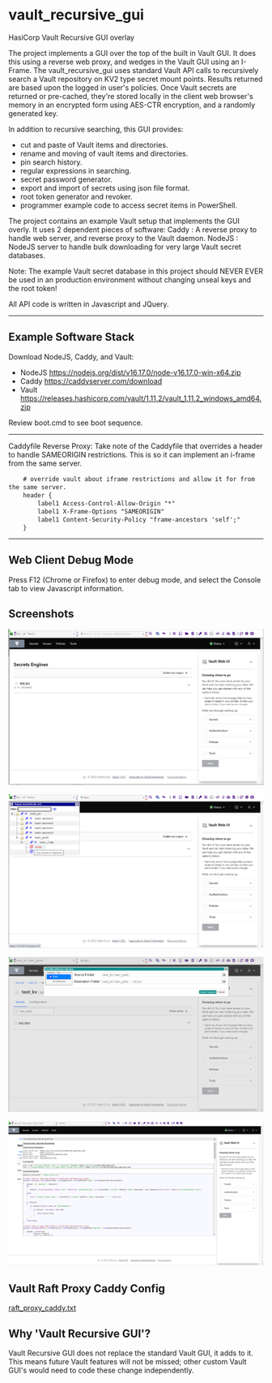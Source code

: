# vault_recursive_gui
HasiCorp Vault Recursive GUI overlay

The project implements a GUI over the top of the built in Vault GUI.
It does this using a reverse web proxy, and wedges in the Vault GUI using an I-Frame.
The vault_recursive_gui uses standard Vault API calls to recursively search a Vault 
repository on KV2 type secret mount points. Results returned are based upon the logged in user's policies.
Once Vault secrets are returned or pre-cached, they're stored locally in the client
web browser's memory in an encrypted form using AES-CTR encryption, and a randomly generated key.

In addition to recursive searching, this GUI provides:
   - cut and paste of Vault items and directories.
   - rename and moving of vault items and directories.
   - pin search history.
   - regular expressions in searching.
   - secret password generator.
   - export and import of secrets using json file format.
   - root token generator and revoker.
   - programmer example code to access secret items in PowerShell.
   
The project contains an example Vault setup that implements the GUI overly.
It uses 2 dependent pieces of software: 
   Caddy  : A reverse proxy to handle web server, and reverse proxy to the Vault daemon.
   NodeJS : NodeJS server to handle bulk downloading for very large Vault secret databases. 
   
Note: The example Vault secret database in this project should NEVER EVER be used in an production environment without changing unseal keys and the root token!

All API code is written in Javascript and JQuery.

-------------------------------------------------------------------------------------------

Example Software Stack
----------------------

Download NodeJS, Caddy, and Vault:
- NodeJS    https://nodejs.org/dist/v16.17.0/node-v16.17.0-win-x64.zip
- Caddy     https://caddyserver.com/download
- Vault     https://releases.hashicorp.com/vault/1.11.2/vault_1.11.2_windows_amd64.zip
       
Review boot.cmd to see boot sequence.

-------------------------------------------------------------------------------------------

Caddyfile Reverse Proxy:
    Take note of the Caddyfile that overrides a header to handle SAMEORIGIN restrictions.
    This is so it can implement an i-frame from the same server.
    
```caddy    
    # override vault about iframe restrictions and allow it for from the same server.
    header {
        label1 Access-Control-Allow-Origin "*"
        label1 X-Frame-Options "SAMEORIGIN"
        label1 Content-Security-Policy "frame-ancestors 'self';"
    }
```
-------------------------------------------------------------------------------------------
       
## Web Client Debug Mode
Press F12 (Chrome or Firefox) to enter debug mode, and select the Console tab to view Javascript information.

## Screenshots

![](screenshots/logged_in.png)

![](screenshots/search.png)

![](screenshots/clone.png)

![](screenshots/example_code.png)


## Vault Raft Proxy Caddy Config
[raft_proxy_caddy.txt](src/raft_config/raft_proxy_caddy.txt)

## Why 'Vault Recursive GUI'?
Vault Recursive GUI does not replace the standard Vault GUI, it adds to it. 
This means future Vault features will not be missed; other custom Vault GUI's would need to code these change independently.

